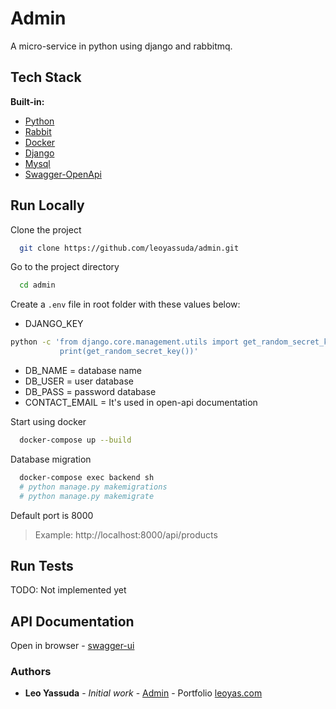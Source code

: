 # Admin

A micro-service in python using django and rabbitmq.

## Tech Stack

**Built-in:**

* [Python](https://www.python.org/)
* [Rabbit](https://www.rabbitmq.com/)
* [Docker](https://www.docker.com/)
* [Django](https://www.djangoproject.com/)
* [Mysql](https://www.mysql.com/)
* [Swagger-OpenApi](https://swagger.io/)

## Run Locally

Clone the project

```bash
  git clone https://github.com/leoyassuda/admin.git
```

Go to the project directory

```bash
  cd admin
```

Create a `.env` file in root folder with these values below:

* DJANGO_KEY

 ```bash
 python -c 'from django.core.management.utils import get_random_secret_key; \
            print(get_random_secret_key())'
 ```

* DB_NAME = database name
* DB_USER = user database
* DB_PASS = password database
* CONTACT_EMAIL = It's used in open-api documentation

Start using docker

```bash
  docker-compose up --build
```

Database migration

```bash
  docker-compose exec backend sh
  # python manage.py makemigrations
  # python manage.py makemigrate
```

Default port is 8000

> Example: http://localhost:8000/api/products

## Run Tests

TODO: Not implemented yet

## API Documentation

Open in browser - [swagger-ui](http://localhosr:8000/swagger)

### Authors

* **Leo Yassuda** - *Initial work* - [Admin](https://github.com/leoyassuda/admin) -
  Portfolio [leoyas.com](https://leoyas.com)

